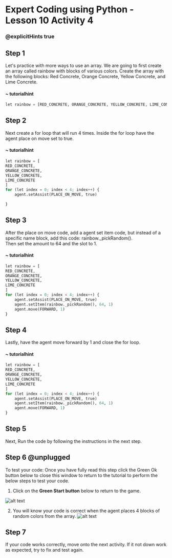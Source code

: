 # Expert Coding using Python - Lesson 10 Activity 4

### @explicitHints true

## Step 1
Let's practice with more ways to use an array.  We are going to first create an array called rainbow with blocks of various colors.
Create the array with the following blocks: Red Concrete, Orange Concrete, Yellow Concrete, and Lime Concrete.

#### ~ tutorialhint

```python
let rainbow = [RED_CONCRETE, ORANGE_CONCRETE, YELLOW_CONCRETE, LIME_CONCRETE]

```

## Step 2
Next create a for loop that will run 4 times. 
Inside the for loop have the agent place on move set to true. 

#### ~ tutorialhint

```python
let rainbow = [
RED_CONCRETE,
ORANGE_CONCRETE,
YELLOW_CONCRETE,
LIME_CONCRETE
]
for (let index = 0; index < 4; index++) {
    agent.setAssist(PLACE_ON_MOVE, true)
    
}
```

## Step 3
After the place on move code, add a agent set item code, but instead of a specific name block, add this code:
rainbow._pickRandom().  
Then set the amount to 64 and the slot to 1. 


#### ~ tutorialhint

```python
let rainbow = [
RED_CONCRETE,
ORANGE_CONCRETE,
YELLOW_CONCRETE,
LIME_CONCRETE
]
for (let index = 0; index < 4; index++) {
    agent.setAssist(PLACE_ON_MOVE, true)
    agent.setItem(rainbow._pickRandom(), 64, 1)
    agent.move(FORWARD, 1)
}
```
## Step 4
Lastly, have the agent move forward by 1 and close the for loop. 

#### ~ tutorialhint

```python
let rainbow = [
RED_CONCRETE,
ORANGE_CONCRETE,
YELLOW_CONCRETE,
LIME_CONCRETE
]
for (let index = 0; index < 4; index++) {
    agent.setAssist(PLACE_ON_MOVE, true)
    agent.setItem(rainbow._pickRandom(), 64, 1)
    agent.move(FORWARD, 1)
}
```

## Step 5
Next, Run the code by following the instructions in the next step.


## Step 6 @unplugged
To test your code:
Once you have fully read this step click the Green Ok button below to close this window to return to the tutorial to perform the below steps to test your code.

1. Click on the **Green Start button** below to return to the game.



![alt text](https://expertjs.codingcredentials.com/Lesson1/1.1/1.JPG?raw=true  "Start")

2.  You will know your code is correct when the agent places 4 blocks of random colors from the array. 
![alt text](https://expertjs.codingcredentials.com/Lesson10/10.2/10.2d.png?raw=true  "code")


## Step 7
 If your code works correctly, move onto the next activity. 
 If it not down work as expected, try to fix and test again.